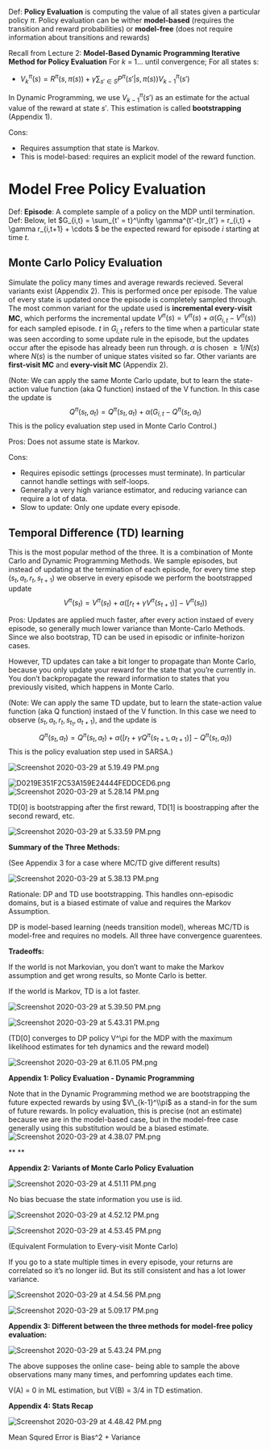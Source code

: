 Def: **Policy Evaluation** is computing the value of all states given a particular policy $\pi$. Policy evaluation can be wither **model-based** (requires the transition and reward probabilities) or **model-free** (does not require information about transitions and rewards) 

Recall from Lecture 2: **Model-Based Dynamic Programming Iterative Method for Policy Evaluation**
For $k$ = 1... until convergence; For all states s:
  - $V_k^\pi(s) = R^\pi(s,\pi(s)) + \gamma \sum_{s' \in S} P^\pi(s'|s, \pi(s))V^\pi_{k-1}(s')$

In Dynamic Programming, we use $V^\pi_{k-1}(s')$ as an estimate for the actual value of the reward at state $s'$. This estimation is called **bootstrapping** (Appendix 1).

Cons:
  - Requires assumption that state is Markov.
  - This is model-based: requires an explicit model of the reward function.

# Model Free Policy Evaluation
Def: **Episode**: A complete sample of a policy on the MDP until termination.
Def: Below, let $G_{i,t} = \sum_{t' = t}^\infty \gamma^{t'-t}r_{t'} = r_{i,t} + \gamma r_{i,t+1} + \cdots $ be the expected reward for episode $i$ starting at time $t$.

## Monte Carlo Policy Evaluation
Simulate the policy many times and average rewards recieved. Several variants exist (Appendix 2).
This is performed once per episode. The value of every state is updated once the episode is completely sampled through.
The most common variant for the update used is **incremental every-visit MC**, which performs the incremental update $V^\pi(s) = V^\pi(s) + \alpha (G_{i,t} - V^\pi(s))$ for each sampled episode. $t$ in $G_{i,t}$ refers to the time when a particular state was seen according to some update rule in the episode, but the updates occur after the episode has already been run through.
$\alpha$ is chosen $\ge 1/N(s)$ where $N(s)$ is the number of unique states visited so far. Other variants are **first-visit MC** and **every-visit MC** (Appendix 2).

(Note: We can apply the same Monte Carlo update, but to learn the state-action value function (aka Q function) instaed of the V function. In this case the update is
$$Q^\pi(s_t,a_t) = Q^\pi(s_t,a_t) + \alpha (G_{i,t} - Q^\pi(s_t,a_t)$$ This is the policy evaluation step used in Monte Carlo Control.)

Pros: Does not assume state is Markov.

Cons: 
  - Requires episodic settings (processes must terminate). In particular cannot handle settings with self-loops. 
  - Generally a very high variance estimator, and reducing variance can require a lot of data.
  - Slow to update: Only one update every episode.

## Temporal Difference (TD) learning
This is the most popular method of the three. It is a combination of Monte Carlo and Dynamic Programming Methods. We sample episodes, but instead of updating at the termination of each episode, for every time step $(s_t,a_t,r_t,s_{t+1})$ we observe in every episode we perform the bootstrapped update
$$V^\pi(s_t) = V^\pi(s_t) + \alpha ([r_t + \gamma V^\pi(s_{t+1})] - V^\pi(s_t))$$

Pros: Updates are applied much faster, after every action instaed of every episode, so generally much lower variance than Monte-Carlo Methods. Since we also bootstrap, TD can be used in episodic or infinite-horizon cases.

However, TD updates can take a bit longer to propagate than Monte Carlo, because you only update your reward for the state that you’re currently in. You don’t backpropagate the reward information to states that you previously visited, which happens in Monte Carlo.

(Note: We can apply the same TD update, but to learn the state-action value function (aka Q function) instaed of the V function. In this case we need to observe  $(s_t,a_t,r_t,s_{t_1}, a_{t+1})$, and the update is
$$Q^\pi(s_t,a_t) = Q^\pi(s_t,a_t) + \alpha ([r_t + \gamma Q^\pi(s_{t+1},a_{t+1})] - Q^\pi(s_t,a_t))$$ This is the policy evaluation step used in SARSA.)

![Screenshot 2020-03-29 at 5.19.49 PM.png](resources/80F9C4ACDE25FE29A3002EB7052B2F77.png)

![D0219E351F2C53A159E24444FEDDCED6.png](resources/ECC99F9E89FB51787A6F20D109EFD8D9.png)![Screenshot 2020-03-29 at 5.28.14 PM.png](resources/CAD6F4593B3733569A98E5D818A1A751.png)

TD[0] is bootstrapping after the first reward, TD[1] is boostrapping after the second reward, etc.

![Screenshot 2020-03-29 at 5.33.59 PM.png](resources/F960B6B2CDD767388AC20D2C268A6DC8.png)

**Summary of the Three Methods:**

(See Appendix 3 for a case where MC/TD give different results) 

![Screenshot 2020-03-29 at 5.38.13 PM.png](resources/2C4647864B515C9D6FCC24EC4F98EAD6.png)

Rationale: DP and TD use bootstrapping. This handles onn-episodic domains, but is a biased estimate of value and requires the Markov Assumption. 

DP is model-based learning (needs transition model), whereas MC/TD is model-free and requires no models. All three have convergence guarentees.

**Tradeoffs:**

If the world is not Markovian, you don’t want to make the Markov assumption and get wrong results, so Monte Carlo is better. 

If the world is Markov, TD is a lot faster. 

![Screenshot 2020-03-29 at 5.39.50 PM.png](resources/2B479980A4E3B8658397BC5CFFA39CF5.png)

![Screenshot 2020-03-29 at 5.43.31 PM.png](resources/93A40A2A3E390F2E4BF994C249966D2F.png)

(TD[0] converges to DP policy V^\\pi for the MDP with the maximum likelihood estimates for teh dynamics and the reward model)

![Screenshot 2020-03-29 at 6.11.05 PM.png](resources/2A407A2AA543263442C8782C0350D0C7.png)

**Appendix 1: Policy Evaluation - Dynamic Programming**

Note that in the Dynamic Programming method we are bootstrapping the future expected rewards by using $V\_{k-1}^\\pi$ as a stand-in for the sum of future rewards. In policy evaluation, this is precise (not an estimate) because we are in the model-based case, but in the model-free case generally using this substitution would be a biased estimate.![Screenshot 2020-03-29 at 4.38.07 PM.png](resources/E7598067BAFF7E84BEC5102B948827CD.png)

**
**

**Appendix 2: Variants of Monte Carlo Policy Evaluation**

![Screenshot 2020-03-29 at 4.51.11 PM.png](resources/22E6BAEF8FDBA9AB3C9FAF1288696870.png)

No bias becuase the state information you use is iid.

![Screenshot 2020-03-29 at 4.52.12 PM.png](resources/12F03A01B6DBB3B019DB050DAE09142D.png)

![Screenshot 2020-03-29 at 4.53.45 PM.png](resources/377F8360ED47B712B2FF11D37D3154B0.png)

(Equivalent Formulation to Every-visit Monte Carlo)

If you go to a state multiple times in every episode, your returns are correlated so it’s no longer iid. But its still consistent and has a lot lower variance.

![Screenshot 2020-03-29 at 4.54.56 PM.png](resources/D937C8F9B57D21A2736AA670B8A3DCA4.png)

![Screenshot 2020-03-29 at 5.09.17 PM.png](resources/230953C2490FB6C9098039108C7B0244.png)

**Appendix 3: Different between the three methods for model-free policy evaluation:**

![Screenshot 2020-03-29 at 5.43.24 PM.png](resources/58955319D8391FAE1B1A0F0202D3B69C.png)

The above supposes the online case- being able to sample the above observations many many times, and perfomring updates each time.

V(A) = 0 in ML estimation, but V(B) = 3/4 in TD estimation.

**Appendix 4: Stats Recap**

![Screenshot 2020-03-29 at 4.48.42 PM.png](resources/CEDDC70FE93EB63C43ADB260A7CD1038.png)

Mean Squred Error is Bias^2 + Variance